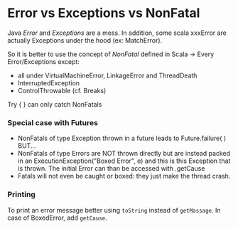 # Error vs Exceptions vs NonFatal

Java _Error_ and _Exceptions_ are a mess. In addition, some scala xxxError are actually Exceptions under the hood (ex: MatchError).

So it is better to use the concept of _NonFatal_ defined in Scala -> Every Error/Exceptions except:
  - all under VirtualMachineError, LinkageError and ThreadDeath
  - InterruptedException
  - ControlThrowable (cf. Breaks)
  
Try { } can only catch NonFatals

### Special case with Futures

- NonFatals of type Exception thrown in a future leads to Future.failure( ) BUT... 
- NonFatals of type Errors are NOT thrown directly but are instead packed in an ExecutionException("Boxed Error", e) and this is this Exception that is thrown. The initial Error can than be accessed with .getCause
- Fatals will not even be caught or boxed: they just make the thread crash.

### Printing

To print an error message better using `toString` instead of `getMassage`. In case of BoxedError, add `getCause`.